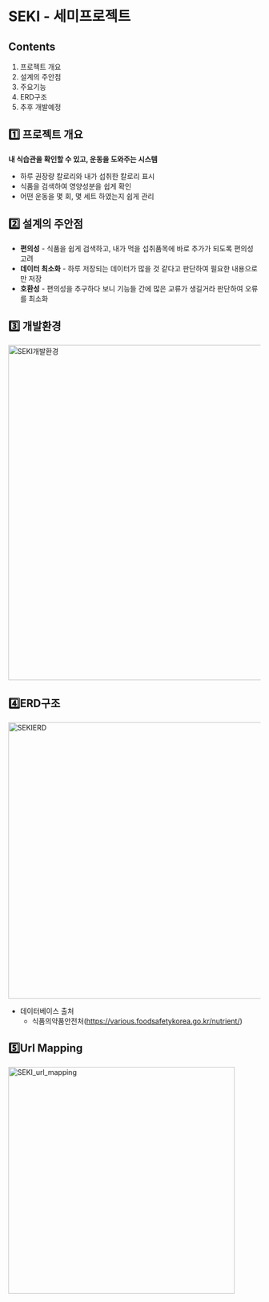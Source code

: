 # SEKI - 세미프로젝트

## Contents
1. 프로젝트 개요
2. 설계의 주안점
3. 주요기능
4. ERD구조
5. 추후 개발예정

## 1️⃣ 프로젝트 개요

**내 식습관을 확인할 수 있고, 운동을 도와주는 시스템**
- 하루 권장량 칼로리와 내가 섭취한 칼로리 표시
- 식품을 검색하여 영양성분을 쉽게 확인
- 어떤 운동을 몇 회, 몇 세트 하였는지 쉽게 관리

## 2️⃣ 설계의 주안점

- **편의성**
        - 식품을 쉽게 검색하고, 내가 먹을 섭취품목에 바로 추가가 되도록 편의성 고려
- **데이터 최소화**
        - 하루 저장되는 데이터가 많을 것 같다고 판단하여 필요한 내용으로만 저장
- **호환성**
        - 편의성을 추구하다 보니 기능들 간에 많은 교류가 생길거라 판단하여 오류를 최소화

## 3️⃣ 개발환경
<img width="668" alt="SEKI개발환경" src="https://github.com/bellho/20230517_semi_jh/assets/134384518/98e8b461-51d0-4232-b516-bdfdf00e9767">

## 4️⃣ERD구조
<img width="551" alt="SEKIERD" src="https://github.com/bellho/20230517_semi_jh/assets/134384518/069d1ecc-a8ef-44ef-ac6d-e0fca4865343">

- 데이터베이스 출처
    - 식품의약품안전처(https://various.foodsafetykorea.go.kr/nutrient/)

## 5️⃣Url Mapping
<img width="452" alt="SEKI_url_mapping" src="https://github.com/bellho/20230517_semi_jh/assets/134384518/956dd12f-d0ea-48ce-8311-3bd24ecd1c00">

